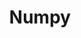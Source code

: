 ---
layout: toctree
title: Numpy
permalink: /blog/coding/python/frameworks/ml-dl-ds/numpy/
parent: /blog/coding/python/frameworks/ml-dl-ds/

previewchild: true
enumerategrandchild: true
previewgrandchild: true
---